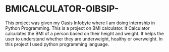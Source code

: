 # BMICALCULATOR-OIBSIP-
This project was given my Oasis Infobyte where I am doing internship in Python Programming.  This is a project on BMI calculator. It Calculator calculates the BMI of a person based on their height and weight.  It helps the user to understand whether they are underweight, healthy or overweight. In this project I used python programming language.
